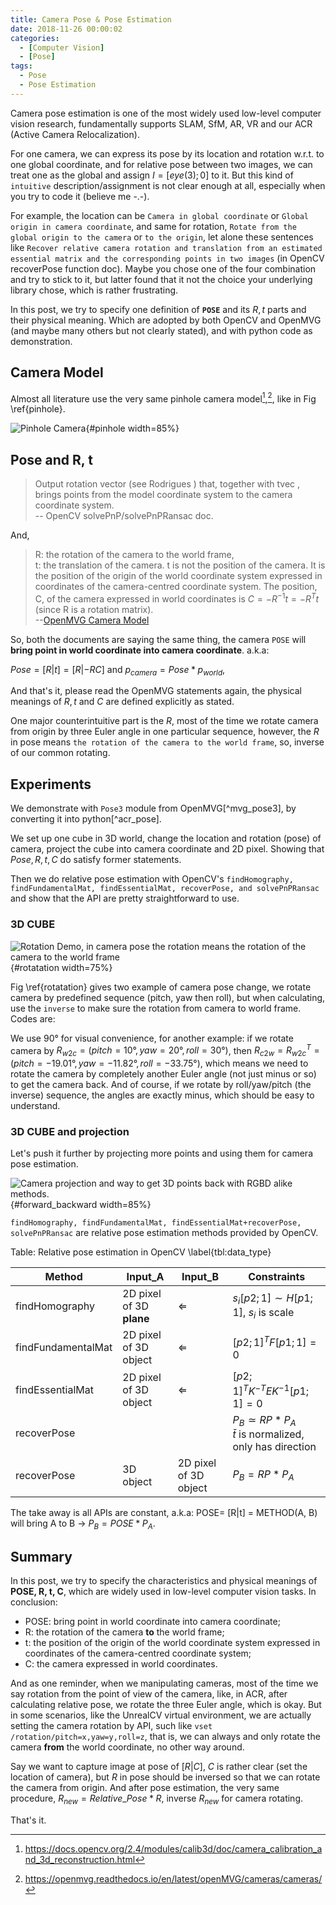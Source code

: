 ```yaml
---
title: Camera Pose & Pose Estimation
date: 2018-11-26 00:00:02
categories:
  - [Computer Vision]
  - [Pose]
tags: 
  - Pose 
  - Pose Estimation
---
```


Camera pose estimation is one of the most widely used low-level computer vision research, fundamentally supports SLAM, SfM, AR, VR and our ACR (Active Camera Relocalization).

For one camera, we can express its pose by its location and rotation w.r.t. to one global coordinate, and for relative pose between two images, we can treat one as the global and assign $I=[eye(3);0]$ to it. But this kind of `intuitive` description/assignment is not clear enough at all, especially when you try to code it (believe me -.-).

<!-- more -->

For example, the location can be `Camera in global coordinate` or `Global origin in camera coordinate`, and same for rotation, `Rotate from the global origin to the camera` or `to the origin`, let alone these sentences like `Recover relative camera rotation and translation from an estimated essential matrix and the corresponding points in two images` (in OpenCV recoverPose function doc). Maybe you chose one of the four combination and try to stick to it, but latter found that it not the choice your underlying library chose, which is rather frustrating.

In this post, we try to specify one definition of **`POSE`** and its $R,t$ parts and their physical meaning. Which are adopted by both OpenCV and OpenMVG (and maybe many others but not clearly stated), and with python code as demonstration.

## Camera Model

Almost all literature use the very same pinhole camera model[^opencv_cam_m],[^openmvg_cam_m], like in Fig \ref{pinhole}.

[^opencv_cam_m]:https://docs.opencv.org/2.4/modules/calib3d/doc/camera_calibration_and_3d_reconstruction.html

[^openmvg_cam_m]:https://openmvg.readthedocs.io/en/latest/openMVG/cameras/cameras/

![Pinhole Camera](pics/pinhole.png){#pinhole width=85%}

## Pose and R, t

> Output rotation vector (see Rodrigues ) that, together with tvec , brings points from the model coordinate system to the camera coordinate system. <br>-- OpenCV solvePnP/solvePnPRansac doc.

And, 
> R: the rotation of the camera to the world frame, <br>
t: the translation of the camera. t is not the position of the camera. It is the position of the origin of the world coordinate system expressed in coordinates of the camera-centred coordinate system. The position, C, of the camera expressed in world coordinates is $C=−R^{−1}t=−R^Tt$ (since R is a rotation matrix). <br>
--[OpenMVG Camera Model](https://openmvg.readthedocs.io/en/latest/openMVG/cameras/cameras/)

So, both the documents are saying the same thing, the camera `POSE` will **bring point in world coordinate into camera coordinate**. a.k.a:

$Pose=[R|t]=[R|-RC]$ and $p_{camera} = Pose * p_{world}$,

And that's it, please read the OpenMVG statements again, the physical meanings of $R, t$ and $C$ are defined explicitly as stated.

One major counterintuitive part is the $R$, most of the time we rotate camera from origin by three Euler angle in one particular sequence, however, the $R$ in pose means `the rotation of the camera to the world frame`, so, inverse of our common rotating.

## Experiments

We demonstrate with `Pose3` module from OpenMVG[^mvg_pose3], by converting it into python[^acr_pose].

We set up one cube in 3D world, change the location and rotation (pose) of camera, project the cube into camera coordinate and 2D pixel. Showing that $Pose, R, t, C$ do satisfy former statements.

Then we do relative pose estimation with OpenCV's `findHomography, findFundamentalMat, findEssentialMat, recoverPose, and solvePnPRansac` and show that the API are pretty straightforward to use.

### 3D CUBE

![Rotation Demo, in camera pose the rotation means *the rotation of the camera to the world frame*](pics/rotatation.png){#rotatation width=75%}


Fig \ref{rotatation} gives two example of camera pose change, we rotate camera by predefined sequence (pitch, yaw then roll), but when calculating, use the `inverse` to make sure the rotation from camera to world frame. Codes are:

<script src="https://gist.github.com/MiaoDX/b0342639e0492364841ca05746d8c017.js"></script>

We use 90° for visual convenience, for another example:<script src="https://gist.github.com/MiaoDX/da8ffd4c4ac6556a683317a21e9d2a0f.js"></script> if we rotate camera by $R_{w2c}=(pitch=10°, yaw=20°, roll=30°)$, then $R_{c2w}=R_{w2c}^T=(pitch=-19.01°, yaw=-11.82°, roll=-33.75°)$, which means we need to rotate the camera by completely another Euler angle (not just minus or so) to get the camera back. And of course, if we rotate by roll/yaw/pitch (the inverse) sequence, the angles are exactly minus, which should be easy to understand.

### 3D CUBE and projection

Let's push it further by projecting more points and using them for camera pose estimation.

![Camera projection and way to get 3D points back with RGBD alike methods.](pics/forward_backward.png){#forward_backward width=85%}

`findHomography, findFundamentalMat, findEssentialMat+recoverPose, solvePnPRansac` are relative pose estimation methods provided by OpenCV.

Table: Relative pose estimation in OpenCV \label{tbl:data_type}

| Method | Input_A | Input_B | Constraints |
| - | - | - | - |
| findHomography | 2D pixel of 3D **plane** | $\Leftarrow$ | $s_i [p2;1] \sim H [p1;1]$, $s_i$ is scale |
| findFundamentalMat | 2D pixel of 3D object | $\Leftarrow$  | $[p2;1]^T F [p1;1]=0$ | 
| findEssentialMat | 2D pixel of 3D object | $\Leftarrow$ | $[p2;1]^T K^{-T} E K^{-1} [p1;1]=0$ | 
| recoverPose |  |  | $P_B \simeq RP*P_A$ <br> $\bar{t}$ is normalized, only has direction |
| recoverPose | 3D object | 2D pixel of 3D object | $P_B = RP*P_A$ |


The take away is all APIs are constant, a.k.a: POSE= [R|t] = METHOD(A, B) will bring A to B -> $P_B = POSE * P_A$.

## Summary

In this post, we try to specify the characteristics and physical meanings of **POSE, R, t, C**, which are widely used in low-level computer vision tasks. In conclusion:

* POSE: bring point in world coordinate into camera coordinate;
* R: the rotation of the camera **to** the world frame;
* t: the position of the origin of the world coordinate system expressed in coordinates of the camera-centred coordinate system;
* C: the camera expressed in world coordinates.


And as one reminder, when we manipulating cameras, most of the time we say rotation from the point of view of the camera, like, in ACR, after calculating relative pose, we rotate the three Euler angle, which is okay. But in some scenarios, like the UnrealCV virtual environment, we are actually setting the camera rotation by API, such like `vset /rotation/pitch=x,yaw=y,roll=z`, that is, we can always and only rotate the camera **from** the world coordinate, no other way around.

Say we want to capture image at pose of $[R|C]$, $C$ is rather clear (set the location of camera), but $R$ in pose should be inversed so that we can rotate the camera from origin. And after pose estimation, the very same procedure, $R_{new}=Relative\_Pose * R$, inverse $R_{new}$ for camera rotating.

That's it.

